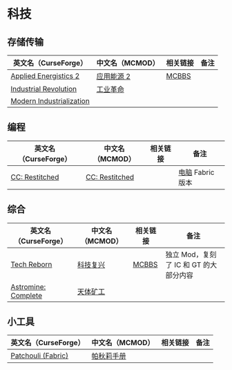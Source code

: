 # 科技

## 存储传输

| 英文名（CurseForge）                                                                              | 中文名（MCMOD）                                   | 相关链接                                              | 备注 |
| ------------------------------------------------------------------------------------------------- | ------------------------------------------------- | ----------------------------------------------------- | ---- |
| [Applied Energistics 2](https://www.curseforge.com/minecraft/mc-mods/applied-energistics-2)       | [应用能源 2](https://www.mcmod.cn/class/260.html) | [MCBBS](https://www.mcbbs.net/thread-798231-1-1.html) |      |
| [Industrial Revolution](https://www.curseforge.com/minecraft/mc-mods/industrial-revolution)       | [工业革命](https://www.mcmod.cn/class/2752.html)  |                                                       |      |
| [Modern Industrialization](https://www.curseforge.com/minecraft/mc-mods/modern-industrialization) |                                                   |                                                       |      |

## 编程

| 英文名（CurseForge）                                                         | 中文名（MCMOD）                                        | 相关链接 | 备注                                                     |
| ---------------------------------------------------------------------------- | ------------------------------------------------------ | -------- | -------------------------------------------------------- |
| [CC: Restitched](https://www.curseforge.com/minecraft/mc-mods/cc-restitched) | [CC: Restitched](https://www.mcmod.cn/class/3518.html) |          | [电脑](https://www.mcmod.cn/class/1681.html) Fabric 版本 |

## 综合

| 英文名（CurseForge）                                                               | 中文名（MCMOD）                                  | 相关链接                                              | 备注                                   |
| ---------------------------------------------------------------------------------- | ------------------------------------------------ | ----------------------------------------------------- | -------------------------------------- |
| [Tech Reborn](https://www.curseforge.com/minecraft/mc-mods/techreborn)             | [科技复兴](https://www.mcmod.cn/class/558.html)  | [MCBBS](https://www.mcbbs.net/thread-777062-1-1.html) | 独立 Mod，复刻了 IC 和 GT 的大部分内容 |
| [Astromine: Complete](https://www.curseforge.com/minecraft/mc-mods/astromine-main) | [天体矿工](https://www.mcmod.cn/class/2832.html) |                                                       |                                        |

## 小工具

| 英文名（CurseForge）                                                                | 中文名（MCMOD）                                    | 相关链接 | 备注 |
| ----------------------------------------------------------------------------------- | -------------------------------------------------- | -------- | ---- |
| [Patchouli (Fabric)](https://www.curseforge.com/minecraft/mc-mods/patchouli-fabric) | [帕秋莉手册](https://www.mcmod.cn/class/1388.html) |          |      |
